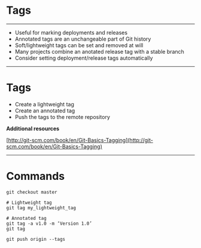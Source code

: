# Tags

----------

- Useful for marking deployments and releases
- Annotated tags are an unchangeable part of Git history
- Soft/lightweight tags can be set and removed at will
- Many projects combine an anotated release tag with a stable branch
- Consider setting deployment/release tags automatically

----------

# Tags

- Create a lightweight tag
- Create an annotated tag
- Push the tags to the remote repository

**Additional resources**

[http://git-scm.com/book/en/Git-Basics-Tagging](http://git-scm.com/book/en/Git-Basics-Tagging)

----------

# Commands

```
git checkout master

# Lightweight tag
git tag my_lightweight_tag

# Annotated tag
git tag -a v1.0 -m ‘Version 1.0’
git tag

git push origin --tags
```
